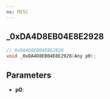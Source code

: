```yaml
---
ns: MISC
---
```

## _0xDA4D8EB04E8E2928

```c
// 0xDA4D8EB04E8E2928
void _0xDA4D8EB04E8E2928(Any p0);
```

## Parameters
* **p0**:
